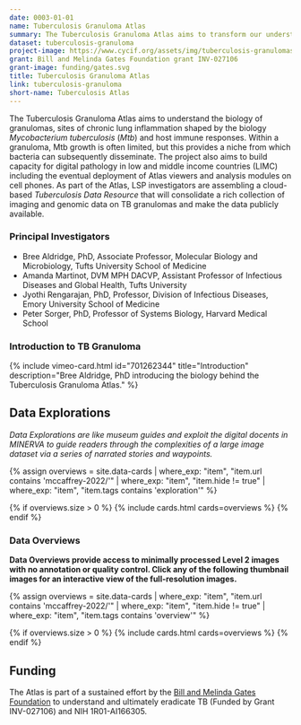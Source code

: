 ```yaml
---
date: 0003-01-01
name: Tuberculosis Granuloma Atlas
summary: The Tuberculosis Granuloma Atlas aims to transform our understanding of TB granulomas by using spatially resolved profiling methods that reveal bacterial, lung and immune cell organization, states, and communication within granulomas of different types.
dataset: tuberculosis-granuloma
project-image: https://www.cycif.org/assets/img/tuberculosis-granulomas-2022/stages.jpg
grant: Bill and Melinda Gates Foundation grant INV-027106
grant-image: funding/gates.svg
title: Tuberculosis Granuloma Atlas
link: tuberculosis-granuloma
short-name: Tuberculosis Atlas
---
```


The Tuberculosis Granuloma Atlas aims to understand the biology of granulomas, sites of chronic lung inflammation shaped by the biology *Mycobacterium tuberculosis* (*Mtb*) and host immune responses. Within a granuloma, Mtb growth is often limited, but this provides a niche from which bacteria can subsequently disseminate. The project also aims to build capacity for digital pathology in low and middle income countries (LIMC) including the eventual deployment of Atlas viewers and analysis modules on cell phones.  As part of the Atlas, LSP investigators are assembling a cloud-based *Tuberculosis Data Resource* that will consolidate a rich collection of imaging and genomic data on TB granulomas and make the data publicly available.

### Principal Investigators
* Bree Aldridge, PhD, Associate Professor, Molecular Biology and Microbiology, Tufts University School of Medicine
* Amanda Martinot, DVM MPH DACVP, Assistant Professor of Infectious Diseases and Global Health, Tufts University
* Jyothi Rengarajan, PhD, Professor, Division of Infectious Diseases, Emory University School of Medicine
* Peter Sorger, PhD, Professor of Systems Biology, Harvard Medical School

### Introduction to TB Granuloma

<div class="row mb-4">
  <div class="col-md-6 mb-4">
    {% include vimeo-card.html id="701262344" title="Introduction" description="Bree Aldridge, PhD introducing the biology behind the Tuberculosis Granuloma Atlas." %}
  </div>
</div>

## Data Explorations
*Data Explorations are like museum guides and exploit the digital docents in MINERVA to guide readers through the complexities of a large image dataset via a series of narrated stories and waypoints.*

{%
    assign overviews = site.data-cards
    | where_exp: "item", "item.url contains 'mccaffrey-2022/'"
    | where_exp: "item", "item.hide != true"
    | where_exp: "item", "item.tags contains 'exploration'"
%}

{% if overviews.size > 0 %}
  {% include cards.html cards=overviews %}
{% endif %}

### Data Overviews
**Data Overviews provide access to minimally processed Level 2 images with no annotation or quality control. Click any of the following thumbnail images for an interactive view of the full-resolution images.**

{%
    assign overviews = site.data-cards
    | where_exp: "item", "item.url contains 'mccaffrey-2022/'"
    | where_exp: "item", "item.hide != true"
    | where_exp: "item", "item.tags contains 'overview'"
%}

{% if overviews.size > 0 %}
  {% include cards.html cards=overviews %}
{% endif %}

## Funding
The Atlas is part of a sustained effort by the [Bill and Melinda Gates Foundation](https://www.gatesfoundation.org/) to understand and ultimately eradicate TB (Funded by Grant INV-027106) and NIH 1R01-AI166305.
